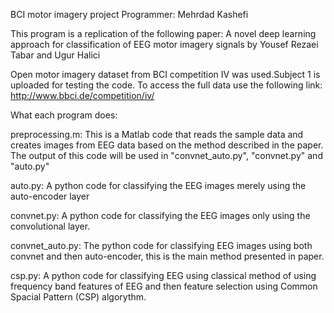 BCI motor imagery project
Programmer: Mehrdad Kashefi

This program is a replication of the following paper:
A novel deep learning approach for classification of EEG motor imagery signals
by Yousef Rezaei Tabar and Ugur Halici

Open motor imagery dataset from BCI competition IV was used.Subject 1 is uploaded for testing the code. To access the full data use the following link:
http://www.bbci.de/competition/iv/

What each program does:

preprocessing.m:
This is a Matlab code that reads the sample data and creates images from EEG data based on the method described in the paper. The output of this code will be used in "convnet_auto.py", "convnet.py" and  "auto.py"

auto.py:
A python code for classifying the EEG images merely using the auto-encoder layer

convnet.py:
A python code for classifying the EEG images only using the convolutional layer.

convnet_auto.py:
The python code for classifying EEG images using both convnet and then auto-encoder, this is the main method presented in paper.

csp.py:
A python code for classifying EEG using classical method of using frequency band features of EEG and then feature selection using Common Spacial Pattern (CSP) algorythm.
